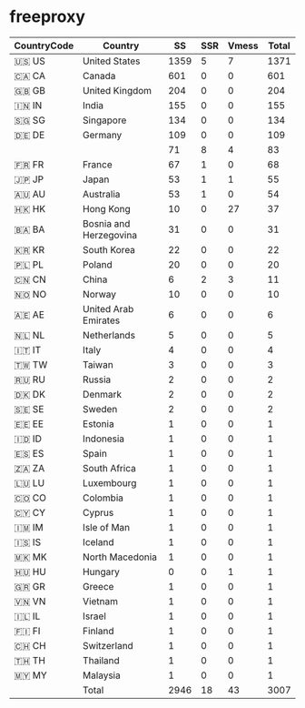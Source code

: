 # freeproxy

|CountryCode|Country|SS|SSR|Vmess|Total|
|  ----  | ----  |  ----  | ----  |  ----  | ----  |
|🇺🇸 US|United States|1359|5|7|1371|
|🇨🇦 CA|Canada|601|0|0|601|
|🇬🇧 GB|United Kingdom|204|0|0|204|
|🇮🇳 IN|India|155|0|0|155|
|🇸🇬 SG|Singapore|134|0|0|134|
|🇩🇪 DE|Germany|109|0|0|109|
| ||71|8|4|83|
|🇫🇷 FR|France|67|1|0|68|
|🇯🇵 JP|Japan|53|1|1|55|
|🇦🇺 AU|Australia|53|1|0|54|
|🇭🇰 HK|Hong Kong|10|0|27|37|
|🇧🇦 BA|Bosnia and Herzegovina|31|0|0|31|
|🇰🇷 KR|South Korea|22|0|0|22|
|🇵🇱 PL|Poland|20|0|0|20|
|🇨🇳 CN|China|6|2|3|11|
|🇳🇴 NO|Norway|10|0|0|10|
|🇦🇪 AE|United Arab Emirates|6|0|0|6|
|🇳🇱 NL|Netherlands|5|0|0|5|
|🇮🇹 IT|Italy|4|0|0|4|
|🇹🇼 TW|Taiwan|3|0|0|3|
|🇷🇺 RU|Russia|2|0|0|2|
|🇩🇰 DK|Denmark|2|0|0|2|
|🇸🇪 SE|Sweden|2|0|0|2|
|🇪🇪 EE|Estonia|1|0|0|1|
|🇮🇩 ID|Indonesia|1|0|0|1|
|🇪🇸 ES|Spain|1|0|0|1|
|🇿🇦 ZA|South Africa|1|0|0|1|
|🇱🇺 LU|Luxembourg|1|0|0|1|
|🇨🇴 CO|Colombia|1|0|0|1|
|🇨🇾 CY|Cyprus|1|0|0|1|
|🇮🇲 IM|Isle of Man|1|0|0|1|
|🇮🇸 IS|Iceland|1|0|0|1|
|🇲🇰 MK|North Macedonia|1|0|0|1|
|🇭🇺 HU|Hungary|0|0|1|1|
|🇬🇷 GR|Greece|1|0|0|1|
|🇻🇳 VN|Vietnam|1|0|0|1|
|🇮🇱 IL|Israel|1|0|0|1|
|🇫🇮 FI|Finland|1|0|0|1|
|🇨🇭 CH|Switzerland|1|0|0|1|
|🇹🇭 TH|Thailand|1|0|0|1|
|🇲🇾 MY|Malaysia|1|0|0|1|
||Total|2946|18|43|3007|

